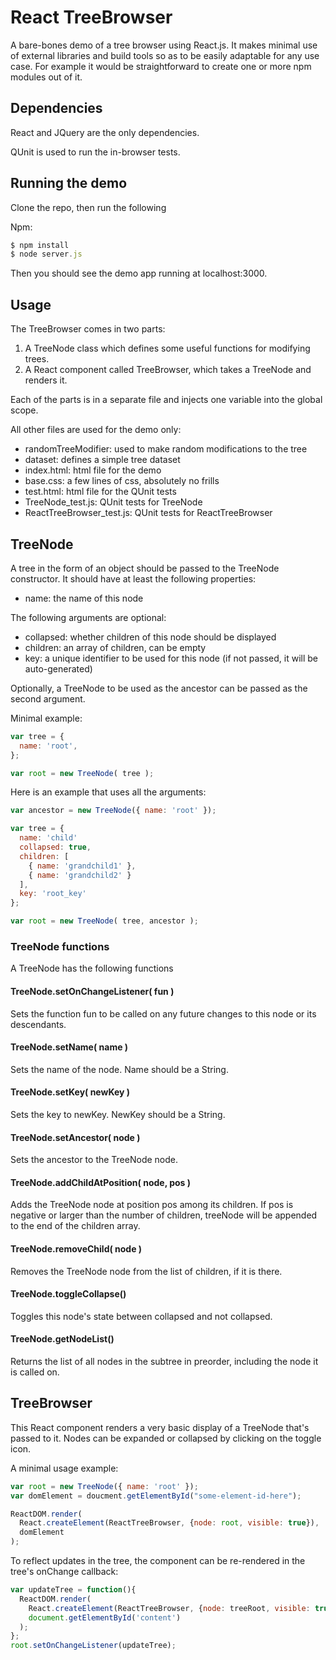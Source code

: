 # React TreeBrowser

A bare-bones demo of a tree browser using React.js. It makes minimal use of
external libraries and build tools so as to be easily adaptable for any use case.
For example it would be straightforward to create one or more npm modules out of
it.

## Dependencies

React and JQuery are the only dependencies.

QUnit is used to run the in-browser tests.

## Running the demo

Clone the repo, then run the following

Npm: 
```javascript
$ npm install
$ node server.js
```
Then you should see the demo app running at localhost:3000.

## Usage

The TreeBrowser comes in two parts:
1. A TreeNode class which defines some useful functions for modifying trees.
2. A React component called TreeBrowser, which takes a TreeNode and renders it.

Each of the parts is in a separate file and injects one variable into the global
scope.

All other files are used for the demo only:
- randomTreeModifier: used to make random modifications to the tree
- dataset: defines a simple tree dataset
- index.html: html file for the demo
- base.css: a few lines of css, absolutely no frills
- test.html: html file for the QUnit tests
- TreeNode_test.js: QUnit tests for TreeNode
- ReactTreeBrowser_test.js: QUnit tests for ReactTreeBrowser

## TreeNode

A tree in the form of an object should be passed to the TreeNode constructor. It
should have at least the following properties:
- name: the name of this node

The following arguments are optional:
- collapsed: whether children of this node should be displayed
- children: an array of children, can be empty
- key: a unique identifier to be used for this node (if not passed, it will be
  auto-generated)

Optionally, a TreeNode to be used as the ancestor can be passed as the second argument.

Minimal example:

```javascript
var tree = {
  name: 'root',
};

var root = new TreeNode( tree );
```

Here is an example that uses all the arguments:

```javascript
var ancestor = new TreeNode({ name: 'root' });

var tree = {
  name: 'child'
  collapsed: true,
  children: [
    { name: 'grandchild1' },
    { name: 'grandchild2' }
  ],
  key: 'root_key'
};

var root = new TreeNode( tree, ancestor );
```



### TreeNode functions

A TreeNode has the following functions

#### TreeNode.setOnChangeListener( fun )
Sets the function fun to be called on any future changes to this node or its
descendants.


#### TreeNode.setName( name )
Sets the name of the node. Name should be a String.


#### TreeNode.setKey( newKey )
Sets the key to newKey. NewKey should be a String.


#### TreeNode.setAncestor( node )
Sets the ancestor to the TreeNode node.


#### TreeNode.addChildAtPosition( node, pos )
Adds the TreeNode node at position pos among its children. If pos is
negative or larger than the number of children, treeNode will be appended to the
end of the children array.


#### TreeNode.removeChild( node )
Removes the TreeNode node from the list of children, if it is there.


#### TreeNode.toggleCollapse()
Toggles this node's state between collapsed and not collapsed.


#### TreeNode.getNodeList()
Returns the list of all nodes in the subtree in preorder, including the node it
is called on.


## TreeBrowser

This React component renders a very basic display of a TreeNode that's passed to
it. Nodes can be expanded or collapsed by clicking on the toggle icon.


A minimal usage example:
```javascript
var root = new TreeNode({ name: 'root' });
var domElement = doucment.getElementById("some-element-id-here");

ReactDOM.render(
  React.createElement(ReactTreeBrowser, {node: root, visible: true}),
  domElement
);
```

To reflect updates in the tree, the component can be re-rendered in the tree's
onChange callback:
```javascript
var updateTree = function(){
  ReactDOM.render(
    React.createElement(ReactTreeBrowser, {node: treeRoot, visible: true}),
    document.getElementById('content')
  );
};
root.setOnChangeListener(updateTree);
```

